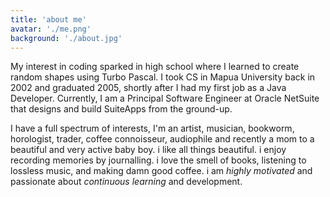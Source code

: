```yaml
---
title: 'about me'
avatar: './me.png'
background: './about.jpg'
---
```

My interest in coding sparked in high school where I learned to create random shapes using Turbo Pascal. I took CS in Mapua University back in 2002 and graduated 2005, shortly after I had my first job as a Java Developer. Currently, I am a Principal Software Engineer at Oracle NetSuite that designs and build SuiteApps from the ground-up.

I have a full spectrum of interests, I'm an artist, musician, bookworm, horologist, trader, coffee connoisseur, audiophile and recently a mom to a beautiful and very active baby boy. i like all things beautiful. i enjoy recording memories by journalling. i love the smell of books, listening to lossless music, and making damn good coffee. i am *highly motivated* and passionate about *continuous learning* and development.
